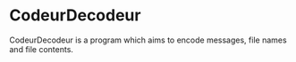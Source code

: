 # CodeurDecodeur
CodeurDecodeur is a program which aims to encode messages, file names and file contents.
